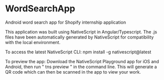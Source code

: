 # WordSearchApp
Android word search app for Shopify internship application

This application was built using NativeScript in Angular/Typescript.
The .js files have been automatically generated by NativeScript for compatibility with the local environment. 

To access the latest NativeScript CLI: npm install -g nativescript@latest

To preview the app:
Download the NativeScript Playground app for iOS and Android, then run " tns preview " in the command line. This will generate a QR code which can then be scanned in the app to view your work. 


